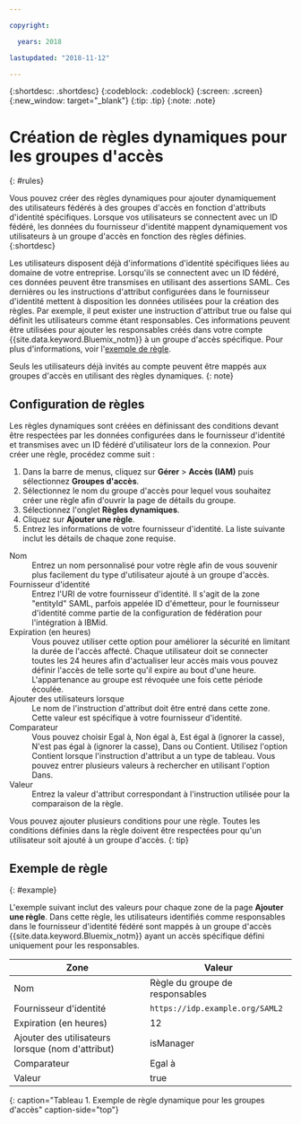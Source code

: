 ```yaml
---

copyright:

  years: 2018

lastupdated: "2018-11-12"

---
```


{:shortdesc: .shortdesc}
{:codeblock: .codeblock}
{:screen: .screen}
{:new_window: target="_blank"}
{:tip: .tip}
{:note: .note}

# Création de règles dynamiques pour les groupes d'accès
{: #rules}

Vous pouvez créer des règles dynamiques pour ajouter dynamiquement des utilisateurs fédérés à des groupes d'accès en fonction d'attributs d'identité spécifiques. Lorsque vos utilisateurs se connectent avec un ID fédéré, les données du fournisseur d'identité mappent dynamiquement vos utilisateurs à un groupe d'accès en fonction des règles définies.
{:shortdesc}

Les utilisateurs disposent déjà d'informations d'identité spécifiques liées au domaine de votre entreprise. Lorsqu'ils se connectent avec un ID fédéré, ces données peuvent être transmises en utilisant des assertions SAML. Ces dernières ou les instructions d'attribut configurées dans le fournisseur d'identité mettent à disposition les données utilisées pour la création des règles. Par exemple, il peut exister une instruction d'attribut true ou false qui définit les utilisateurs comme étant responsables. Ces informations peuvent être utilisées pour ajouter les responsables créés dans votre compte {{site.data.keyword.Bluemix_notm}} à un groupe d'accès spécifique. Pour plus d'informations, voir l'[exemple de règle](accessgroup_rules.html#example).

Seuls les utilisateurs déjà invités au compte peuvent être mappés aux groupes d'accès en utilisant des règles dynamiques.
{: note}

## Configuration de règles

Les règles dynamiques sont créées en définissant des conditions devant être respectées par les données configurées dans le fournisseur d'identité et transmises avec un ID fédéré d'utilisateur lors de la connexion. Pour créer une règle, procédez comme suit :

1. Dans la barre de menus, cliquez sur **Gérer** &gt; **Accès (IAM)** puis sélectionnez **Groupes d'accès**.
2. Sélectionnez le nom du groupe d'accès pour lequel vous souhaitez créer une règle afin d'ouvrir la page de détails du groupe.
3. Sélectionnez l'onglet **Règles dynamiques**.
4. Cliquez sur **Ajouter une règle**.
5. Entrez les informations de votre fournisseur d'identité. La liste suivante inclut les détails de chaque zone requise.

<dl>
<dt>Nom</dt>
<dd>Entrez un nom personnalisé pour votre règle afin de vous souvenir plus facilement du type d'utilisateur ajouté à un groupe d'accès.</dd>
<dt>Fournisseur d'identité</dt>
<dd>Entrez l'URI de votre fournisseur d'identité. Il s'agit de la zone "entityId" SAML, parfois appelée ID d'émetteur, pour le fournisseur d'identité comme partie de la configuration de fédération pour l'intégration à IBMid.</dd>
<dt>Expiration (en heures)</dt>
<dd>Vous pouvez utiliser cette option pour améliorer la sécurité en limitant la durée de l'accès affecté. Chaque utilisateur doit se connecter toutes les 24 heures afin d'actualiser leur accès mais vous pouvez définir l'accès de telle sorte qu'il expire au bout d'une heure. L'appartenance au groupe est révoquée une fois cette période écoulée.</dd>
<dt>Ajouter des utilisateurs lorsque</dt>
<dd>Le nom de l'instruction d'attribut doit être entré dans cette zone. Cette valeur est spécifique à votre fournisseur d'identité.</dd>
<dt>Comparateur</dt>
<dd>Vous pouvez choisir Egal à, Non égal à, Est égal à (ignorer la casse), N'est pas égal à (ignorer la casse), Dans ou Contient. Utilisez l'option Contient lorsque l'instruction d'attribut a un type de tableau. Vous pouvez entrer plusieurs valeurs à rechercher en utilisant l'option Dans.</dd>
<dt>Valeur</dt>
<dd>Entrez la valeur d'attribut correspondant à l'instruction utilisée pour la comparaison de la règle.</dd>
</dl>

Vous pouvez ajouter plusieurs conditions pour une règle. Toutes les conditions définies dans la règle doivent être respectées pour qu'un utilisateur soit ajouté à un groupe d'accès.
{: tip}

## Exemple de règle
{: #example}

L'exemple suivant inclut des valeurs pour chaque zone de la page **Ajouter une règle**. Dans cette règle, les utilisateurs identifiés comme responsables dans le fournisseur d'identité fédéré sont mappés à un groupe d'accès {{site.data.keyword.Bluemix_notm}} ayant un accès spécifique défini uniquement pour les responsables.

| Zone | Valeur |
|----------|---------|
| Nom | Règle du groupe de responsables |
| Fournisseur d'identité | `https://idp.example.org/SAML2` |
| Expiration (en heures) | 12 |
| Ajouter des utilisateurs lorsque (nom d'attribut) | isManager |
| Comparateur | Egal à  |
| Valeur |  true |
{: caption="Tableau 1. Exemple de règle dynamique pour les groupes d'accès" caption-side="top"}
